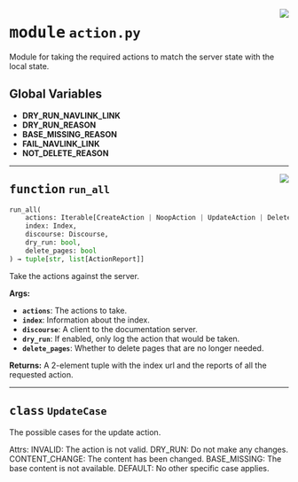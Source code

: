 <!-- markdownlint-disable -->

<a href="../src/action.py#L0"><img align="right" style="float:right;" src="https://img.shields.io/badge/-source-cccccc?style=flat-square"></a>

# <kbd>module</kbd> `action.py`
Module for taking the required actions to match the server state with the local state. 

**Global Variables**
---------------
- **DRY_RUN_NAVLINK_LINK**
- **DRY_RUN_REASON**
- **BASE_MISSING_REASON**
- **FAIL_NAVLINK_LINK**
- **NOT_DELETE_REASON**

---

<a href="../src/action.py#L416"><img align="right" style="float:right;" src="https://img.shields.io/badge/-source-cccccc?style=flat-square"></a>

## <kbd>function</kbd> `run_all`

```python
run_all(
    actions: Iterable[CreateAction | NoopAction | UpdateAction | DeleteAction],
    index: Index,
    discourse: Discourse,
    dry_run: bool,
    delete_pages: bool
) → tuple[str, list[ActionReport]]
```

Take the actions against the server. 



**Args:**
 
 - <b>`actions`</b>:  The actions to take. 
 - <b>`index`</b>:  Information about the index. 
 - <b>`discourse`</b>:  A client to the documentation server. 
 - <b>`dry_run`</b>:  If enabled, only log the action that would be taken. 
 - <b>`delete_pages`</b>:  Whether to delete pages that are no longer needed. 



**Returns:**
 A 2-element tuple with the index url and the reports of all the requested action. 


---

## <kbd>class</kbd> `UpdateCase`
The possible cases for the update action. 

Attrs:  INVALID: The action is not valid.  DRY_RUN: Do not make any changes.  CONTENT_CHANGE: The content has been changed.  BASE_MISSING: The base content is not available.  DEFAULT: No other specific case applies. 





